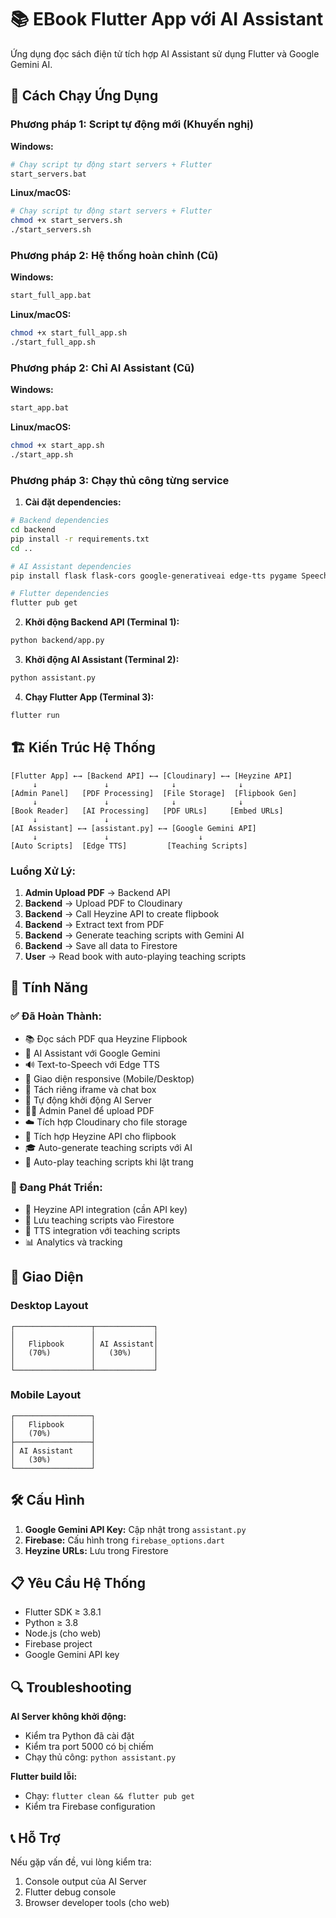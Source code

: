 # 📚 EBook Flutter App với AI Assistant

Ứng dụng đọc sách điện tử tích hợp AI Assistant sử dụng Flutter và Google Gemini AI.

## 🚀 Cách Chạy Ứng Dụng

### Phương pháp 1: Script tự động mới (Khuyến nghị)

**Windows:**
```bash
# Chạy script tự động start servers + Flutter
start_servers.bat
```

**Linux/macOS:**
```bash
# Chạy script tự động start servers + Flutter
chmod +x start_servers.sh
./start_servers.sh
```

### Phương pháp 2: Hệ thống hoàn chỉnh (Cũ)

**Windows:**
```bash
start_full_app.bat
```

**Linux/macOS:**
```bash
chmod +x start_full_app.sh
./start_full_app.sh
```

### Phương pháp 2: Chỉ AI Assistant (Cũ)

**Windows:**
```bash
start_app.bat
```

**Linux/macOS:**
```bash
chmod +x start_app.sh
./start_app.sh
```

### Phương pháp 3: Chạy thủ công từng service

1. **Cài đặt dependencies:**
```bash
# Backend dependencies
cd backend
pip install -r requirements.txt
cd ..

# AI Assistant dependencies
pip install flask flask-cors google-generativeai edge-tts pygame SpeechRecognition

# Flutter dependencies
flutter pub get
```

2. **Khởi động Backend API (Terminal 1):**
```bash
python backend/app.py
```

3. **Khởi động AI Assistant (Terminal 2):**
```bash
python assistant.py
```

4. **Chạy Flutter App (Terminal 3):**
```bash
flutter run
```

## 🏗️ Kiến Trúc Hệ Thống

```
[Flutter App] ←→ [Backend API] ←→ [Cloudinary] ←→ [Heyzine API]
     ↓               ↓              ↓              ↓
[Admin Panel]   [PDF Processing]  [File Storage]  [Flipbook Gen]
     ↓               ↓              ↓              ↓
[Book Reader]   [AI Processing]   [PDF URLs]     [Embed URLs]
     ↓               ↓
[AI Assistant] ←→ [assistant.py] ←→ [Google Gemini API]
     ↓               ↓                    ↓
[Auto Scripts]  [Edge TTS]         [Teaching Scripts]
```

### Luồng Xử Lý:
1. **Admin Upload PDF** → Backend API
2. **Backend** → Upload PDF to Cloudinary
3. **Backend** → Call Heyzine API to create flipbook
4. **Backend** → Extract text from PDF
5. **Backend** → Generate teaching scripts with Gemini AI
6. **Backend** → Save all data to Firestore
7. **User** → Read book with auto-playing teaching scripts

## 🔧 Tính Năng

### ✅ Đã Hoàn Thành:
- 📚 Đọc sách PDF qua Heyzine Flipbook
- 🤖 AI Assistant với Google Gemini
- 🔊 Text-to-Speech với Edge TTS
- 📱 Giao diện responsive (Mobile/Desktop)
- 🎯 Tách riêng iframe và chat box
- 🚀 Tự động khởi động AI Server
- 👨‍💼 Admin Panel để upload PDF
- ☁️ Tích hợp Cloudinary cho file storage
- 📖 Tích hợp Heyzine API cho flipbook
- 🎓 Auto-generate teaching scripts với AI
- 🎤 Auto-play teaching scripts khi lật trang

### 🚧 Đang Phát Triển:
- 🔗 Heyzine API integration (cần API key)
- 💾 Lưu teaching scripts vào Firestore
- 🎵 TTS integration với teaching scripts
- 📊 Analytics và tracking

## 📱 Giao Diện

### Desktop Layout
```
┌─────────────────┬─────────────┐
│                 │             │
│   Flipbook      │ AI Assistant│
│   (70%)         │   (30%)     │
│                 │             │
└─────────────────┴─────────────┘
```

### Mobile Layout
```
┌─────────────────┐
│   Flipbook      │
│   (70%)         │
├─────────────────┤
│ AI Assistant    │
│   (30%)         │
└─────────────────┘
```

## 🛠️ Cấu Hình

1. **Google Gemini API Key:** Cập nhật trong `assistant.py`
2. **Firebase:** Cấu hình trong `firebase_options.dart`
3. **Heyzine URLs:** Lưu trong Firestore

## 📋 Yêu Cầu Hệ Thống

- Flutter SDK ≥ 3.8.1
- Python ≥ 3.8
- Node.js (cho web)
- Firebase project
- Google Gemini API key

## 🔍 Troubleshooting

**AI Server không khởi động:**
- Kiểm tra Python đã cài đặt
- Kiểm tra port 5000 có bị chiếm
- Chạy thủ công: `python assistant.py`

**Flutter build lỗi:**
- Chạy: `flutter clean && flutter pub get`
- Kiểm tra Firebase configuration

## 📞 Hỗ Trợ

Nếu gặp vấn đề, vui lòng kiểm tra:
1. Console output của AI Server
2. Flutter debug console
3. Browser developer tools (cho web)
